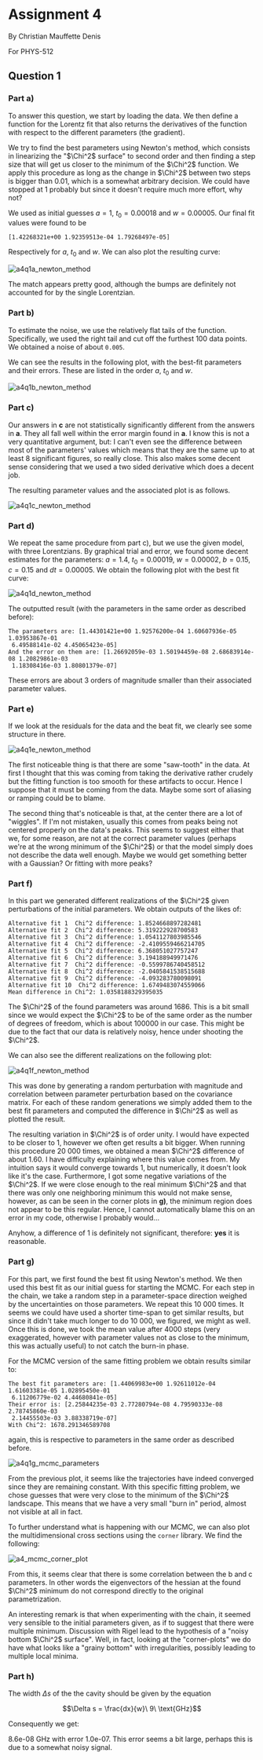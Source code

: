 # Assignment 4

By Christian Mauffette Denis

For PHYS-512

## Question 1

### Part a)

To answer this question, we start by loading the data. We then define a function for the Lorentz fit that also returns the derivatives of the function with respect to the different parameters (the gradient).

We try to find the best parameters using Newton's method, which consists in linearizing the "$\Chi^2$ surface" to second order and then finding a step size that will get us closer to the minimum of the $\Chi^2$ function. We apply this procedure as long as the change in $\Chi^2$ between two steps is bigger than 0.01, which is a somewhat arbitrary decision. We could have stopped at 1 probably but since it doesn't require much more effort, why not?

We used as initial guesses $a=1$, $t_0 = 0.00018$ and $w=0.00005$. Our final fit values were found to be

`[1.42268321e+00 1.92359513e-04 1.79268497e-05]`

Respectively for $a$, $t_0$ and $w$. We can also plot the resulting curve:

![a4q1a_newton_method](figs/a4q1a_newton_method.jpg)

The match appears pretty good, although the bumps are definitely not accounted for by the single Lorentzian.

### Part b)

To estimate the noise, we use the relatively flat tails of the function. Specifically, we used the right tail and cut off the furthest 100 data points. We obtained a noise of about `0.005`.

We can see the results in the following plot, with the best-fit parameters and their errors. These are listed in the order $a$, $t_0$ and $w$.

![a4q1b_newton_method](figs/a4q1b_newton_method.jpg)

### Part c)

Our answers in **c** are not statistically significantly different from the answers in **a**. They all fall well within the error margin found in **a**. I know this is not a very quantitative argument, but: I can't even see the difference between most of the parameters' values which means that they are the same up to at least 8 significant figures, so really close. This also makes some decent sense considering that we used a two sided derivative which does a decent job.

The resulting parameter values and the associated plot is as follows.

![a4q1c_newton_method](figs/a4q1c_newton_method.jpg)

### Part d)

We repeat the same procedure from part c), but we use the given model, with three Lorentzians. By graphical trial and error, we found some decent estimates for the parameters: $a = 1.4$, $t_0=0.00019$, $w=0.00002$, $b=0.15$, $c=0.15$ and $dt=0.00005$. We obtain the following plot with the best fit curve:

![a4q1d_newton_method](figs/a4q1d_newton_method.jpg)

The outputted result (with the parameters in the same order as described before):

```code
The parameters are: [1.44301421e+00 1.92576200e-04 1.60607936e-05 1.03953867e-01
 6.49588141e-02 4.45065423e-05]
And the error on them are: [1.26692059e-03 1.50194459e-08 2.68683914e-08 1.20829861e-03
 1.18308416e-03 1.80801379e-07]
 ```

These errors are about 3 orders of magnitude smaller than their associated parameter values.

### Part e)

If we look at the residuals for the data and the beat fit, we clearly see some structure in there.

![a4q1e_newton_method](figs/a4q1e_newton_method.jpg)

The first noticeable thing is that there are some "saw-tooth" in the data. At first I thought that this was coming from taking the derivative rather crudely but the fitting function is too smooth for these artifacts to occur. Hence I suppose that it must be coming from the data. Maybe some sort of aliasing or ramping could be to blame.

The second thing that's noticeable is that, at the center there are a lot of "wiggles". If I'm not mistaken, usually this comes from peaks being not centered properly on the data's peaks. This seems to suggest either that we, for some reason, are not at the correct parameter values (perhaps we're at the wrong minimum of the $\Chi^2$) or that the model simply does not describe the data well enough. Maybe we would get something better with a Gaussian? Or fitting with more peaks?

### Part f)

In this part we generated different realizations of the $\Chi^2$ given perturbations of the initial parameters. We obtain outputs of the likes of:

```output
Alternative fit 1  Chi^2 difference: 1.8524668897282481
Alternative fit 2  Chi^2 difference: 5.319222928700583
Alternative fit 3  Chi^2 difference: 1.0541127803985546
Alternative fit 4  Chi^2 difference: -2.4109559466214705
Alternative fit 5  Chi^2 difference: 6.368051027757247
Alternative fit 6  Chi^2 difference: 3.194188949971476
Alternative fit 7  Chi^2 difference: -0.5599786740458512
Alternative fit 8  Chi^2 difference: -2.0405841538515688
Alternative fit 9  Chi^2 difference: -4.093283780098091
Alternative fit 10  Chi^2 difference: 1.6749483074559066
Mean difference in Chi^2: 1.0358188329395035
```

The $\Chi^2$ of the found parameters was around 1686. This is a bit small since we would expect the $\Chi^2$ to be of the same order as the number of degrees of freedom, which is about 100000 in our case. This might be due to the fact that our data is relatively noisy, hence under shooting the $\Chi^2$.

We can also see the different realizations on the following plot:

![a4q1f_newton_method](figs/a4q1f_newton_method.jpg)

This was done by generating a random perturbation with magnitude and correlation between parameter perturbation based on the covariance matrix. For each of these random generations we simply added them to the best fit parameters and computed the difference in $\Chi^2$ as well as plotted the result.

The resulting variation in $\Chi^2$ is of order unity. I would have expected to be closer to 1, however we often get results a bit bigger. When running this procedure 20 000 times, we obtained a mean $\Chi^2$ difference of about 1.60. I have difficulty explaining where this value comes from. My intuition says it would converge towards 1, but numerically, it doesn't look like it's the case. Furthermore, I got some negative variations of the $\Chi^2$. If we were close enough to the real minimum $\Chi^2$ and that there was only one neighboring minimum this would not make sense, however, as can be seen in the corner plots in **g)**, the minimum region does not appear to be this regular. Hence, I cannot automatically blame this on an error in my code, otherwise I probably would...

Anyhow, a difference of 1 is definitely not significant, therefore: **yes** it is reasonable.

### Part g)

For this part, we first found the best fit using Newton's method. We then used this best fit as our initial guess for starting the MCMC. For each step in the chain, we take a random step in a parameter-space direction weighed by the uncertainties on those parameters. We repeat this 10 000 times. It seems we could have used a shorter time-span to get similar results, but since it didn't take much longer to do 10 000, we figured, we might as well. Once this is done, we took the mean value after 4000 steps (very exaggerated, however with parameter values not as close to the minimum, this was actually useful) to not catch the burn-in phase. 

For the MCMC version of the same fitting problem we obtain results similar to:

```output
The best fit parameters are: [1.44069983e+00 1.92611012e-04 1.61603381e-05 1.02895450e-01
 6.11206779e-02 4.44680841e-05]
Their error is: [2.25844235e-03 2.77280794e-08 4.79590333e-08 2.78745860e-03
 2.14455503e-03 3.88338719e-07]
With Chi^2: 1678.291346589708
```

again, this is respective to parameters in the same order as described before.

![a4q1g_mcmc_parameters](figs/a4q1g_mcmc_parameters.jpg)

From the previous plot, it seems like the trajectories have indeed converged since they are remaining constant. With this specific fitting problem, we chose guesses that were very close to the minimum of the $\Chi^2$ landscape. This means that we have a very small "burn in" period, almost not visible at all in fact.

To further understand what is happening with our MCMC, we can also plot the multidimensional cross sections using the `corner` library. We find the following:

![a4_mcmc_corner_plot](figs/a4_mcmc_cornerplot.jpg)

From this, it seems clear that there is some correlation between the b and c parameters. In other words the eigenvectors of the hessian at the found $\Chi^2$ minimum do not correspond directly to the original parametrization.

An interesting remark is that when experimenting with the chain, it seemed very sensible to the initial parameters given, as if to suggest that there were multiple minimum. Discussion with Rigel lead to the hypothesis of a "noisy bottom $\Chi^2$ surface". Well, in fact, looking at the "corner-plots" we do have what looks like a "grainy bottom" with irregularities, possibly leading to multiple local minima.

### Part h)

The width $\Delta s$ of the the cavity should be given by the equation

$$\Delta s = \frac{dx}{w}\ 9\ \text{GHz}$$

Consequently we get:

8.6e-08 GHz with error 1.0e-07. This error seems a bit large, perhaps this is due to a somewhat noisy signal.
